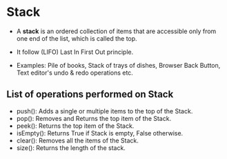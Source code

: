 # Stack

 - A **stack** is an ordered collection of items that are accessible only from one end of the list, which is called the top.

 - It follow (LIFO) Last In First Out principle.

 - Examples: Pile of books, Stack of trays of dishes, Browser Back Button, Text editor's undo & redo operations etc.
 
 ## List of operations performed on Stack
- push(): Adds a single or multiple items to the top of the Stack.
- pop(): Removes and Returns the top item of the Stack.
- peek(): Returns the top item of the Stack.
- isEmpty(): Returns True if Stack is empty, False otherwise.
- clear(): Removes all the items of the Stack.
- size(): Returns the length of the stack.